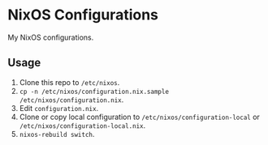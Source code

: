 # NixOS Configurations

My NixOS configurations.

## Usage

1. Clone this repo to `/etc/nixos`.
2. `cp -n /etc/nixos/configuration.nix.sample /etc/nixos/configuration.nix`.
3. Edit `configuration.nix`.
4. Clone or copy local configuration to `/etc/nixos/configuration-local` or `/etc/nixos/configuration-local.nix`.
5. `nixos-rebuild switch`.
